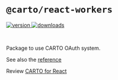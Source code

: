 # `@carto/react-workers`

<p>
  <a href="https://npmjs.org/package/@carto/react-workers">
    <img src="https://img.shields.io/npm/v/@carto/react-workers.svg?style=flat-square" alt="version" />
  </a>

  <a href="https://npmjs.org/package/@carto/react-workers">
    <img src="https://img.shields.io/npm/dt/@carto/react-workers.svg?style=flat-square" alt="downloads" />
  </a>
</p>

<br/>

Package to use CARTO OAuth system.

See also the [reference](reference.md)

Review [CARTO for React](https://docs.carto.com/react/)
